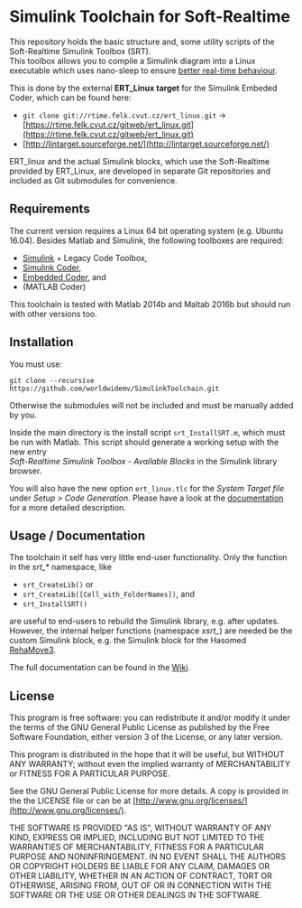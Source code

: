 # Simulink Toolchain for Soft-Realtime

This repository holds the basic structure and, some utility scripts of the Soft-Realtime Simulink Toolbox (SRT).  
This toolbox allows you to compile a Simulink diagram into a Linux executable which uses nano-sleep to ensure [better real-time behaviour](http://rtime.felk.cvut.cz/publications/public/ert_linux.pdf).

This is done by the external **ERT_Linux target** for the Simulink Embeded Coder, which can be found here:

* `git clone git://rtime.felk.cvut.cz/ert_linux.git` -> [https://rtime.felk.cvut.cz/gitweb/ert_linux.git](https://rtime.felk.cvut.cz/gitweb/ert_linux.git)
* [http://lintarget.sourceforge.net/](http://lintarget.sourceforge.net/)

ERT_linux and the actual Simulink blocks, which use the Soft-Realtime provided by ERT_Linux, are developed in separate Git repositories and included as Git submodules for convenience.

## Requirements

The current version requires a Linux 64 bit operating system (e.g. Ubuntu 16.04).
Besides Matlab and Simulink, the following toolboxes are required:  

   * [Simulink](https://www.mathworks.com/products/simulink.html) + Legacy Code Toolbox,
   * [Simulink Coder](https://www.mathworks.com/products/simulink-coder.html),
   * [Embedded Coder](https://www.mathworks.com/products/embedded-coder.html), and
   * (MATLAB Coder)

This toolchain is tested with Matlab 2014b and Maltab 2016b but should run with other versions too.  

## Installation

You must use:

    git clone --recursive https://github.com/worldwidemv/SimulinkToolchain.git

Otherwise the submodules will not be included and must be manually added by you.

Inside the main directory is the install script `srt_InstallSRT.m`, which must be run with Matlab.
This script should generate a working setup with the new entry  
_Soft-Realtime Simulink Toolbox - Available Blocks_ in the Simulink library browser.

You will also have the new option `ert_linux.tlc` for the _System Target file_ under _Setup > Code Generation_.
Please have a look at the [documentation](https://github.com/worldwidemv/SimulinkToolchain/wiki) for a more detailed description.

## Usage / Documentation

The toolchain it self has very little end-user functionality. Only the function in the _srt\_*_ namespace, like

* `srt_CreateLib()` or
* `srt_CreateLib([Cell_with_FolderNames])`, and
* `srt_InstallSRT()`

are useful to end-users to rebuild the Simulink library, e.g. after updates.  
However, the internal helper functions (namespace _xsrt\__) are needed be the custom Simulink block, e.g. the Simulink block for the Hasomed [RehaMove3](https://github.com/worldwidemv/SimulinkBlock_RehaMove3).

The full documentation can be found in the [Wiki](https://github.com/worldwidemv/SimulinkToolchain/wiki).


## License

This program is free software: you can redistribute it and/or modify it under the terms of the GNU General Public License as published by the Free Software Foundation, either version 3 of the License, or any later version.

This program is distributed in the hope that it will be useful, but WITHOUT ANY WARRANTY; without even the implied warranty of MERCHANTABILITY or FITNESS FOR A PARTICULAR PURPOSE.

See the GNU General Public License for more details.
A copy is provided in the the LICENSE file or can be at [http://www.gnu.org/licenses/](http://www.gnu.org/licenses/).

THE SOFTWARE IS PROVIDED "AS IS", WITHOUT WARRANTY OF ANY KIND, EXPRESS OR IMPLIED, INCLUDING BUT NOT LIMITED TO THE WARRANTIES OF MERCHANTABILITY, FITNESS FOR A PARTICULAR PURPOSE AND NONINFRINGEMENT. IN NO EVENT SHALL THE AUTHORS OR COPYRIGHT HOLDERS BE LIABLE FOR ANY CLAIM, DAMAGES OR OTHER LIABILITY, WHETHER IN AN ACTION OF CONTRACT, TORT OR OTHERWISE, ARISING FROM, OUT OF OR IN CONNECTION WITH THE SOFTWARE OR THE USE OR OTHER DEALINGS IN THE SOFTWARE.
